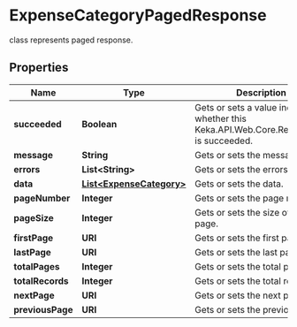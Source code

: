 

# ExpenseCategoryPagedResponse

class represents paged response.

## Properties

| Name | Type | Description | Notes |
|------------ | ------------- | ------------- | -------------|
|**succeeded** | **Boolean** | Gets or sets a value indicating whether this Keka.API.Web.Core.Response&#x60;1 is succeeded. |  [optional] |
|**message** | **String** | Gets or sets the message. |  [optional] |
|**errors** | **List&lt;String&gt;** | Gets or sets the errors. |  [optional] |
|**data** | [**List&lt;ExpenseCategory&gt;**](ExpenseCategory.md) | Gets or sets the data. |  [optional] |
|**pageNumber** | **Integer** | Gets or sets the page number. |  [optional] |
|**pageSize** | **Integer** | Gets or sets the size of the page. |  [optional] |
|**firstPage** | **URI** | Gets or sets the first page. |  [optional] |
|**lastPage** | **URI** | Gets or sets the last page. |  [optional] |
|**totalPages** | **Integer** | Gets or sets the total pages. |  [optional] |
|**totalRecords** | **Integer** | Gets or sets the total records. |  [optional] |
|**nextPage** | **URI** | Gets or sets the next page. |  [optional] |
|**previousPage** | **URI** | Gets or sets the previous page. |  [optional] |



